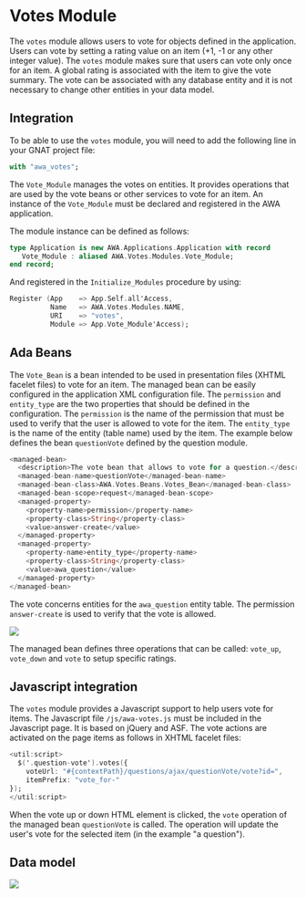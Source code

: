 # Votes Module
The `votes` module allows users to vote for objects defined in the
application.  Users can vote by setting a rating value on an item
(+1, -1 or any other integer value).  The `votes` module makes sure
that users can vote only once for an item.  A global rating
is associated with the item to give the vote summary.  The vote can
be associated with any database entity and it is not necessary to
change other entities in your data model.

## Integration
To be able to use the `votes` module, you will need to add the
following line in your GNAT project file:

```Ada
with "awa_votes";
```

The `Vote_Module` manages the votes on entities.  It provides operations
that are used by the vote beans or other services to vote for an item.
An instance of the `Vote_Module` must be declared and registered
in the AWA application.

The module instance can be defined as follows:

```Ada
type Application is new AWA.Applications.Application with record
   Vote_Module : aliased AWA.Votes.Modules.Vote_Module;
end record;
```

And registered in the `Initialize_Modules` procedure by using:

```Ada
Register (App    => App.Self.all'Access,
          Name   => AWA.Votes.Modules.NAME,
          URI    => "votes",
          Module => App.Vote_Module'Access);
```
## Ada Beans
The `Vote_Bean` is a bean intended to be used in presentation files (XHTML facelet
files) to vote for an item.  The managed bean can be easily configured in the application XML
configuration file.  The `permission` and `entity_type` are the two properties
that should be defined in the configuration.  The `permission` is the name of the
permission that must be used to verify that the user is allowed to vote for the item.
The `entity_type` is the name of the entity (table name) used by the item.
The example below defines the bean `questionVote` defined by the question module.

```Ada
<managed-bean>
  <description>The vote bean that allows to vote for a question.</description>
  <managed-bean-name>questionVote</managed-bean-name>
  <managed-bean-class>AWA.Votes.Beans.Votes_Bean</managed-bean-class>
  <managed-bean-scope>request</managed-bean-scope>
  <managed-property>
    <property-name>permission</property-name>
    <property-class>String</property-class>
    <value>answer-create</value>
  </managed-property>
  <managed-property>
    <property-name>entity_type</property-name>
    <property-class>String</property-class>
    <value>awa_question</value>
  </managed-property>
</managed-bean>
```

The vote concerns entities for the `awa_question` entity table.
The permission `answer-create` is used to verify that the vote is allowed.

![](images/awa_votes_bean.png)

The managed bean defines three operations that can be called: `vote_up`,
`vote_down` and `vote` to setup specific ratings.

## Javascript integration
The `votes` module provides a Javascript support to help users vote
for items.  The Javascript file `/js/awa-votes.js` must be included
in the Javascript page.  It is based on jQuery and ASF.  The vote
actions are activated on the page items as follows in XHTML facelet files:

```Ada
<util:script>
  $('.question-vote').votes({
    voteUrl: "#{contextPath}/questions/ajax/questionVote/vote?id=",
    itemPrefix: "vote_for-"
});
</util:script>
```

When the vote up or down HTML element is clicked, the `vote` operation
of the managed bean `questionVote` is called.  The operation will
update the user's vote for the selected item (in the example "a question").

## Data model
![](images/awa_votes_model.png)


